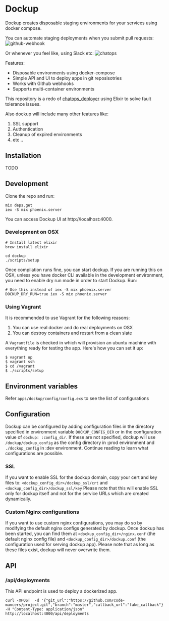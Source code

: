 # Dockup

Dockup creates disposable staging environments for your services using docker compose.

You can automate staging deployments when you submit pull requests:
![github-webhook](https://s3-ap-southeast-1.amazonaws.com/uploads-ap.hipchat.com/39906/538857/k7WU2wiVbLzQMu6/upload.png "Github Webhook")

Or whenever you feel like, using Slack etc:
![chatops](https://s3-ap-southeast-1.amazonaws.com/uploads-ap.hipchat.com/39906/538857/YFBfOlZATG5ESNx/upload_censored.jpg "Chatops")

Features:

* Disposable environments using docker-compose
* Simple API and UI to deploy apps in git reposisotries
* Works with Github webhooks
* Supports multi-container environments

This repository is a redo of [chatops_deployer](https://github.com/code-mancers/chatops_deployer)
using Elixir to solve fault tolerance issues.

Also dockup will include many other features like:

1. SSL support
2. Authentication
3. Cleanup of expired environments
4. etc ..

## Installation

TODO

## Development

Clone the repo and run:

    mix deps.get
    iex -S mix phoenix.server

You can access Dockup UI at http://localhost:4000.

### Development on OSX

    # Install latest elixir
    brew install elixir

    cd dockup
    ./scripts/setup


Once compilation runs fine, you can start dockup.
If you are running this on OSX, unless you have docker CLI available in the
development environment, you need to enable dry run mode in order to start
Dockup. Run:

    # Use this instead of iex -S mix phoenix.server
    DOCKUP_DRY_RUN=true iex -S mix phoenix.server


### Using Vagrant

It is recommended to use Vagrant for the following reasons:

1. You can use real docker and do real deployments on OSX
2. You can destroy containers and restart from a clean slate

A `Vagrantfile` is checked in which will provision an ubuntu machine with
everything ready for testing the app. Here's how you can set it up:

```
$ vagrant up
$ vagrant ssh
$ cd /vagrant
$ ./scripts/setup
```

## Environment variables

Refer `apps/dockup/config/config.exs` to see the list of configurations

## Configuration

Dockup can be configured by adding configuration files in the directory specified
in environment variable `DOCKUP_CONFIG_DIR`
or in the configuration value of `dockup: :config_dir`. If these are not specified,
dockup will use `/dockup/dockup_config` as the config directory in :prod environment
and `./dockup_config` in :dev environment. Continue reading to learn what
configurations are possible.

### SSL

If you want to enable SSL for the dockup domain, copy your cert and key files
to: `<dockup_config_dir>/dockup_ssl/crt` and `<dockup_config_dir>/dockup_ssl/key`
Please note that this will enable SSL only for dockup itself and not for the
service URLs which are created dynamically.

### Custom Nginx configurations

If you want to use custom nginx configurations, you may do so by modifying the
default nginx configs generated by dockup.
Once dockup has been started, you can find them at `<dockup_config_dir>/nginx.conf`
(the default nginx config file) and `<dockup_config_dir>/dockup.conf`
(the configuration used for serving dockup app).
Please note that as long as these files exist, dockup will never overwrite them.

## API

### /api/deployments

This API endpoint is used to deploy a dockerized app.

```
curl -XPOST  -d '{"git_url":"https://github.com/code-mancers/project.git","branch":"master","callback_url":"fake_callback"}' -H "Content-Type: application/json" http://localhost:4000/api/deployments
```
